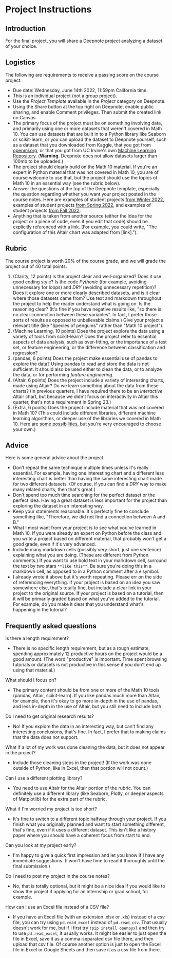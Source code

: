 # Project Instructions

## Introduction
For the final project, you will share a Deepnote project analyzing a dataset of your choice.

## Logistics
The following are requirements to receive a passing score on the course project.
* Due date: Wednesday, June 14th 2022, 11:59pm California time.
* This is an individual project (not a group project).
* Use the *Project Template* available in the *Project* category on Deepnote.
* Using the Share button at the top right on Deepnote, enable public sharing, and enable Comment privileges. Then submit the created link on Canvas.
* The primary focus of the project must be on something involving data, and primarily using one or more datasets that weren't covered in Math 10.  You can use datasets that are built in to a Python library like Seaborn or scikit-learn, or you can upload the dataset to Deepnote yourself, such as a dataset that you downloaded from Kaggle, that you got from [openml.org](https://www.openml.org/), or that you got from UC Irvine's own [Machine Learning Repository](https://archive.ics.uci.edu/ml/index.php).  (**Warning**.  Deepnote does not allow datasets larger than 100mb to be uploaded.)
* The project should clearly build on the Math 10 material.  If you're an expert in Python material that was not covered in Math 10, you are of course welcome to use that, but the project should use the topics of Math 10 in an essential way (see the rubric below).
* Answer the questions at the top of the Deepnote template, especially the question regarding whether you want your project posted in the course notes.  Here are examples of student projects [from Winter 2022](https://christopherdavisuci.github.io/UCI-Math-10-W22/Proj/StudentProjects.html), examples of student projects [from Spring 2022](https://christopherdavisuci.github.io/UCI-Math-10-S22/Proj/StudentProjects.html), and examples of student projects [from Fall 2022](https://christopherdavisuci.github.io/UCI-Math-10-F22/Proj/StudentProjects.html).
* Anything that is taken from another source (either the idea for the project or a piece of code, even if you edit that code) should be explicitly referenced with a link.  (For example, you could write, "The configuration of this Altair chart was adapted from \[link\].").
## Rubric
The course project is worth 20% of the course grade, and we will grade the project out of 40 total points.
1. (Clarity, 12 points) Is the project clear and well-organized?  Does it use good coding style?  Is the code *Pythonic* (for example, avoiding unnecessary for loops) and *DRY* (avoiding unnecessary repetition)?  Does it explore one or more clearly described datasets, and is it clear where those datasets came from?  Use text and markdown throughout the project to help the reader understand what is going on.  Is the reasoning clear? (It's fine if you have negative results like, "so there is no clear connection between these variables".  In fact, I prefer those sorts of results as opposed to unbelievable claims.)  Give your project a relevant title (like "Species of penguins" rather than "Math 10 project").
1. (Machine Learning, 10 points) Does the project explore the data using a variety of tools from scikit-learn?   Does the project refer to essential aspects of data analysis, such as over-fitting, or the importance of a test set, or feature engineering, or the difference between classification and regression?
1. (pandas, 6 points) Does the project make essential use of pandas to explore the data?  Using pandas to read and store the data is not sufficient.  It should also be used either to clean the data, or to analyze the data, or for performing *feature engineering*.
1. (Altair, 6 points) Does the project include a variety of interesting charts, made using Altair?  Do we learn something about the data from these charts?  (In previous quarters, I have required there to be an *interactive* Altair chart, but because we didn't focus on interactivity in Altair this quarter, that's not a requirement in Spring 23.)
1. (Extra, 6 points) Does the project include material that was not covered in Math 10?  (This could include different libraries, different machine learning algorithms, or deeper use of the libraries we covered in Math 10.  Here are [some possibilities](ExtraTopics), but you're very encouraged to choose your own.)
## Advice
Here is some general advice about the project.
* Don't repeat the same technique multiple times unless it's really essential.  For example, having one interesting chart and a different less interesting chart is better than having the same interesting chart made for two different datasets.  (Of course, if you can find a *DRY* way to make many related charts, then that's great.)
* Don't spend too much time searching for the perfect dataset or the perfect idea.  Having a great dataset is less important for the project than exploring the dataset in an interesting way.
* Keep your statements reasonable.  It's perfectly fine to conclude something like, "Therefore, we did not find a connection between A and B."
* What I most want from your project is to see what you've learned in Math 10.  If you were already an expert on Python before the class and you write a project based on different material, that probably won't get a good grade, even if it's very advanced.
* Include many markdown cells (possibly very short, just one sentence) explaining what you are doing.  (These are different from Python comments.)  If you want to use bold text in your markdown cell, surround the text by two stars `**like this**`.  Be sure you're doing this in a markdown cell, as opposed to in a Python comment after a `#` symbol.
* I already wrote it above but it's worth repeating.  Please err on the side of referencing everything.  If your project is based on an idea you saw somewhere else, that's totally fine, but include a clear link in your project to the original source.  If your project is based on a tutorial, then it will be primarily graded based on what you've added to the tutorial.  For example, do you make it clear that you understand what's happening in the tutorial?

## Frequently asked questions
Is there a length requirement?
* There is no specific length requirement, but as a rough estimate, spending approximately 12 productive hours on the project would be a good amount.  (The word "productive" is important.  Time spent browsing tutorials or datasets is not productive in this sense if you don't end up using that material.)

What should I focus on?
* The primary content should be from one or more of the Math 10 tools (pandas, Altair, scikit-learn).  If you like pandas much more than Altair, for example, then it's okay to go more in-depth in the use of pandas, and less in-depth in the use of Altair, but you still need to include both.

Do I need to get original research results?
* No!  If you explore the data in an interesting way, but can't find any interesting conclusions, that's fine.  In fact, I prefer that to making claims that the data does not support.

What if a lot of my work was done cleaning the data, but it does not appear in the project?
* Include those cleaning steps in the project! (If the work was done outside of Python, like in Excel, then that portion will not count.)

Can I use a different plotting library?
* You need to use Altair for the Altair portion of the rubric.  You can definitely use a different library (like Seaborn, Plotly, or deeper aspects of Matplotlib) for the extra part of the rubric.

What if I'm worried my project is too short?
* It's fine to switch to a different topic halfway through your project.  If you finish what you originally planned and want to start something different, that's fine, even if it uses a different dataset.  This isn't like a history paper where you should have a coherent focus from start to end.

Can you look at my project early?
* I'm happy to give a quick first impression and let you know if I have any immediate suggestions.  (I won't have time to read it thoroughly until the final submission.)

Do I need to post my project in the course notes?
* No, that is totally optional, but it might be a nice idea if you would like to show the project if applying for an internship or grad school, for example.

How can I use an Excel file instead of a CSV file?
* If you have an Excel file (with an extension .xlsx or .xls) instead of a csv file, you can try using `pd.read_excel` instead of `pd.read_csv`.  That usually doesn't work for me, but if I first try `!pip install openpyxl` and then try to use `pd.read_excel`, it usually works.  It might be easier to just open the file in Excel, save it as a comma-separated csv file there, and then upload that csv file.  Of course another option is just to open the Excel file in Excel or Google Sheets and then save it as a csv file from there.